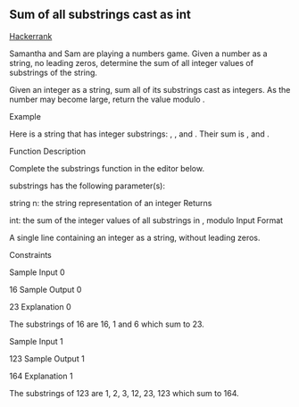 ## Sum of all substrings cast as int

[Hackerrank](https://www.hackerrank.com/challenges/sam-and-substrings/problem)


Samantha and Sam are playing a numbers game. Given a number as a string, no leading zeros, determine the sum of all integer values of substrings of the string.

Given an integer as a string, sum all of its substrings cast as integers. As the number may become large, return the value modulo .

Example

Here  is a string that has  integer substrings: , , and . Their sum is , and .

Function Description

Complete the substrings function in the editor below.

substrings has the following parameter(s):

string n: the string representation of an integer
Returns

int: the sum of the integer values of all substrings in , modulo 
Input Format

A single line containing an integer as a string, without leading zeros.

Constraints

Sample Input 0

16
Sample Output 0

23
Explanation 0

The substrings of 16 are 16, 1 and 6 which sum to 23.

Sample Input 1

123
Sample Output 1

164
Explanation 1

The substrings of 123 are 1, 2, 3, 12, 23, 123 which sum to 164.